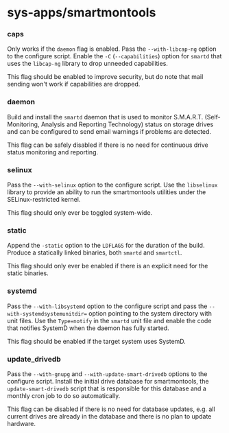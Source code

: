 # sys-apps/smartmontools

### caps
Only works if the `daemon` flag is enabled. Pass the `--with-libcap-ng` option to the configure script. Enable the `-C` (`--capabilities`) option for `smartd` that uses the `libcap-ng` library to drop unneeded capabilities.

This flag should be enabled to improve security, but do note that mail sending won't work if capabilities are dropped.

### daemon
Build and install the `smartd` daemon that is used to monitor S.M.A.R.T. (Self-Monitoring, Analysis and Reporting Technology) status on storage drives and can be configured to send email warnings if problems are detected.

This flag can be safely disabled if there is no need for continuous drive status monitoring and reporting.

### selinux
Pass the `--with-selinux` option to the configure script. Use the `libselinux` library to provide an ability to run the smartmontools utilities under the SELinux-restricted kernel.

This flag should only ever be toggled system-wide.

### static
Append the `-static` option to the `LDFLAGS` for the duration of the build. Produce a statically linked binaries, both `smartd` and `smartctl`.

This flag should only ever be enabled if there is an explicit need for the static binaries.

### systemd
Pass the `--with-libsystemd` option to the configure script and pass the `--with-systemdsystemunitdir=` option pointing to the system directory with unit files. Use the `Type=notify` in the `smartd` unit file and enable the code that notifies SystemD when the daemon has fully started.

This flag should be enabled if the target system uses SystemD.

### update_drivedb
Pass the `--with-gnupg` and `--with-update-smart-drivedb` options to the configure script. Install the initial drive database for smartmontools, the `update-smart-drivedb` script that is responsible for this database and a monthly cron job to do so automatically.

This flag can be disabled if there is no need for database updates, e.g. all current drives are already in the database and there is no plan to update hardware.
